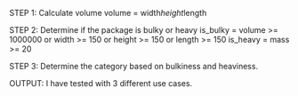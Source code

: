 STEP 1:  Calculate volume
    volume = width*height*length
    
STEP 2: Determine if the package is bulky or heavy
    is_bulky = volume >= 1000000 or width >= 150 or  height >= 150 or  length >= 150
    is_heavy = mass >= 20
    
STEP 3: Determine the category based on bulkiness and heaviness.


OUTPUT: I have tested with 3 different use cases.
